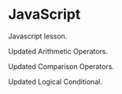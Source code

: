 # JavaScript

Javascript lesson.

Updated Arithmetic Operators.

Updated Comparison Operators.

Updated Logical Conditional.
